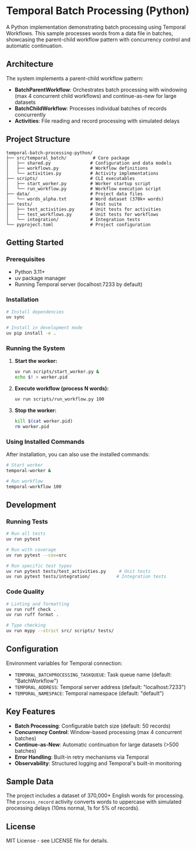 # Temporal Batch Processing (Python)

A Python implementation demonstrating batch processing using Temporal Workflows. This sample processes words from a data file in batches, showcasing the parent-child workflow pattern with concurrency control and automatic continuation.

## Architecture

The system implements a parent-child workflow pattern:

- **BatchParentWorkflow**: Orchestrates batch processing with windowing (max 4 concurrent child workflows) and continue-as-new for large datasets
- **BatchChildWorkflow**: Processes individual batches of records concurrently
- **Activities**: File reading and record processing with simulated delays

## Project Structure

```
temporal-batch-processing-python/
├── src/temporal_batch/          # Core package
│   ├── shared.py               # Configuration and data models
│   ├── workflows.py            # Workflow definitions
│   └── activities.py           # Activity implementations
├── scripts/                    # CLI executables
│   ├── start_worker.py         # Worker startup script
│   └── run_workflow.py         # Workflow execution script
├── data/                       # Project data files
│   └── words_alpha.txt         # Word dataset (370k+ words)
├── tests/                      # Test suite
│   ├── test_activities.py      # Unit tests for activities
│   ├── test_workflows.py       # Unit tests for workflows
│   └── integration/            # Integration tests
└── pyproject.toml              # Project configuration
```

## Getting Started

### Prerequisites

- Python 3.11+
- uv package manager
- Running Temporal server (localhost:7233 by default)

### Installation

```bash
# Install dependencies
uv sync

# Install in development mode
uv pip install -e .
```

### Running the System

1. **Start the worker:**
   ```bash
   uv run scripts/start_worker.py &
   echo $! > worker.pid
   ```

2. **Execute workflow (process N words):**
   ```bash
   uv run scripts/run_workflow.py 100
   ```

3. **Stop the worker:**
   ```bash
   kill $(cat worker.pid)
   rm worker.pid
   ```

### Using Installed Commands

After installation, you can also use the installed commands:

```bash
# Start worker
temporal-worker &

# Run workflow
temporal-workflow 100
```

## Development

### Running Tests

```bash
# Run all tests
uv run pytest

# Run with coverage
uv run pytest --cov=src

# Run specific test types
uv run pytest tests/test_activities.py     # Unit tests
uv run pytest tests/integration/          # Integration tests
```

### Code Quality

```bash
# Linting and formatting
uv run ruff check .
uv run ruff format .

# Type checking
uv run mypy --strict src/ scripts/ tests/
```

## Configuration

Environment variables for Temporal connection:

- `TEMPORAL_BATCHPROCESSING_TASKQUEUE`: Task queue name (default: "BatchWorkflow")
- `TEMPORAL_ADDRESS`: Temporal server address (default: "localhost:7233")
- `TEMPORAL_NAMESPACE`: Temporal namespace (default: "default")

## Key Features

- **Batch Processing**: Configurable batch size (default: 50 records)
- **Concurrency Control**: Window-based processing (max 4 concurrent batches)
- **Continue-as-New**: Automatic continuation for large datasets (>500 batches)
- **Error Handling**: Built-in retry mechanisms via Temporal
- **Observability**: Structured logging and Temporal's built-in monitoring

## Sample Data

The project includes a dataset of 370,000+ English words for processing. The `process_record` activity converts words to uppercase with simulated processing delays (10ms normal, 1s for 5% of records).

## License

MIT License - see LICENSE file for details.